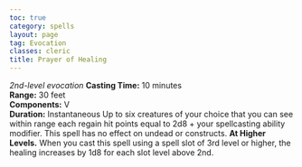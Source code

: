 ```yaml
---
toc: true
category: spells
layout: page
tag: Evocation
classes: cleric
title: Prayer of Healing 
---
```

_2nd-level evocation_ 
**Casting Time:** 10 minutes    
**Range:** 30 feet    
**Components:** V    
**Duration:** Instantaneous 
Up to six creatures of your choice that you can see within range each regain hit points equal to 2d8 + your spellcasting ability modifier. This spell has no effect on undead or constructs. 
**At Higher Levels.** When you cast this spell using a spell slot of 3rd level or higher, the healing increases by 1d8 for each slot level above 2nd.